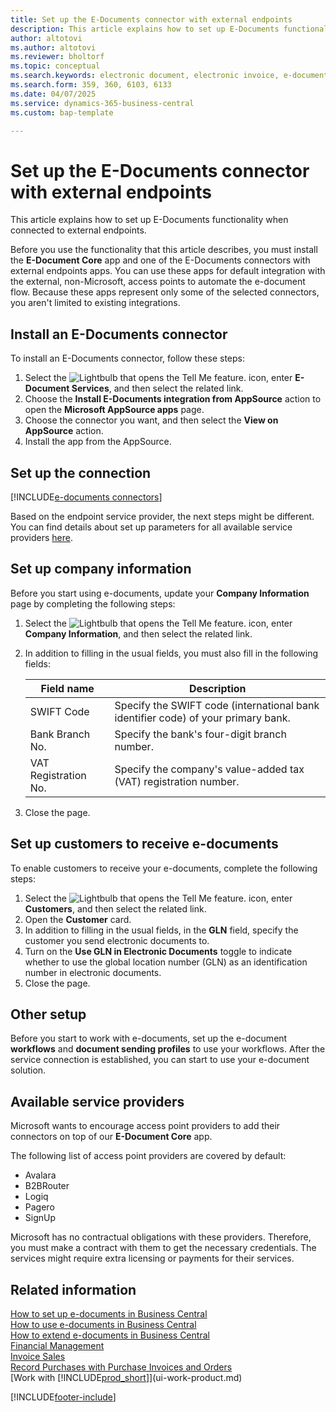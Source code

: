 ```yaml
---
title: Set up the E-Documents connector with external endpoints
description: This article explains how to set up E-Documents functionality when connected to external endpoints.
author: altotovi
ms.author: altotovi
ms.reviewer: bholtorf
ms.topic: conceptual
ms.search.keywords: electronic document, electronic invoice, e-document, e-invoice, access-point, endpoint
ms.search.form: 359, 360, 6103, 6133
ms.date: 04/07/2025
ms.service: dynamics-365-business-central
ms.custom: bap-template

---
```


# Set up the E-Documents connector with external endpoints

This article explains how to set up E-Documents functionality when connected to external endpoints.

Before you use the functionality that this article describes, you must install the **E-Document Core** app and one of the E-Documents connectors with external endpoints apps. You can use these apps for default integration with the external, non-Microsoft, access points to automate the e-document flow. Because these apps represent only some of the selected connectors, you aren't limited to existing integrations.

## Install an E-Documents connector  

To install an E-Documents connector, follow these steps:

1. Select the ![Lightbulb that opens the Tell Me feature.](media/ui-search/search_small.png "Tell me what you want to do") icon, enter **E-Document Services**, and then select the related link.
2. Choose the **Install E-Documents integration from AppSource** action to open the **Microsoft AppSource apps** page.
3. Choose the connector you want, and then select the **View on AppSource** action.
4. Install the app from the AppSource.

## Set up the connection

[!INCLUDE[e-documents connectors](includes/edocuments-connectors-include.md)]

Based on the endpoint service provider, the next steps might be different. You can find details about set up parameters for all available service providers [here](finance-edocuments-connectors.md).

## Set up company information

Before you start using e-documents, update your **Company Information** page by completing the following steps:

1. Select the ![Lightbulb that opens the Tell Me feature.](media/ui-search/search_small.png "Tell me what you want to do") icon, enter **Company Information**, and then select the related link.
2. In addition to filling in the usual fields, you must also fill in the following fields:

    | Field name | Description |
    |---|---|
    | SWIFT Code | Specify the SWIFT code (international bank identifier code) of your primary bank. |
    | Bank Branch No. | Specify the bank's four-digit branch number. |
    | VAT Registration No. | Specify the company's value-added tax (VAT) registration number. |

3. Close the page.

## Set up customers to receive e-documents

To enable customers to receive your e-documents, complete the following steps:

1. Select the ![Lightbulb that opens the Tell Me feature.](media/ui-search/search_small.png "Tell me what you want to do") icon, enter **Customers**, and then select the related link.
2. Open the **Customer** card.
3. In addition to filling in the usual fields, in the **GLN** field, specify the customer you send electronic documents to.
4. Turn on the **Use GLN in Electronic Documents** toggle to indicate whether to use the global location number (GLN) as an identification number in electronic documents.
5. Close the page.

## Other setup

Before you start to work with e-documents, set up the e-document **workflows** and **document sending profiles** to use your workflows. After the service connection is established, you can start to use your e-document solution.

## Available service providers

Microsoft wants to encourage access point providers to add their connectors on top of our **E-Document Core** app.

The following list of access point providers are covered by default:  

- Avalara
- B2BRouter
- Logiq
- Pagero
- SignUp

Microsoft has no contractual obligations with these providers. Therefore, you must make a contract with them to get the necessary credentials. The services might require extra licensing or payments for their services.

## Related information

[How to set up e-documents in Business Central](finance-how-setup-edocuments.md)  
[How to use e-documents in Business Central](finance-how-use-edocuments.md)  
[How to extend e-documents in Business Central](/dynamics365/business-central/dev-itpro/developer/devenv-extend-edocuments)  
[Financial Management](finance.md)  
[Invoice Sales](sales-how-invoice-sales.md)  
[Record Purchases with Purchase Invoices and Orders](purchasing-how-record-purchases.md)  
[Work with [!INCLUDE[prod_short](includes/prod_short.md)]](ui-work-product.md)  

[!INCLUDE[footer-include](includes/footer-banner.md)]
